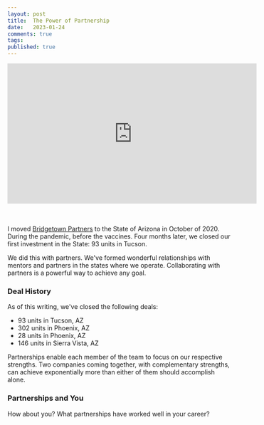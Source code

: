 ```yaml
---
layout: post
title:  The Power of Partnership
date:   2023-01-24
comments: true
tags: 
published: true
---
```

 
<iframe width="560" height="315" src="https://www.youtube.com/embed/_OqyU_DAZcE" title="YouTube video player" frameborder="0" allow="accelerometer; autoplay; clipboard-write; encrypted-media; gyroscope; picture-in-picture; web-share" allowfullscreen></iframe>

<br/>&nbsp;<br/>
I moved [Bridgetown Partners](https://BridgetownPartners.com) to the State of Arizona in October of 2020. During the pandemic, before the vaccines. Four months later, we closed our first investment in the State: 93 units in Tucson. 

We did this with partners. We've formed wonderful relationships with mentors and partners in the states where we operate. Collaborating with partners is a powerful way to achieve any goal.

<!--more-->

### Deal History

As of this writing, we've closed the following deals:

* 93 units in Tucson, AZ
* 302 units in Phoenix, AZ
* 28 units in Phoenix, AZ
* 146 units in Sierra Vista, AZ

Partnerships enable each member of the team to focus on our respective strengths. Two companies coming together, with complementary strengths, can achieve exponentially more than either of them should accomplish alone.

### Partnerships and You

How about you? What partnerships have worked well in your career?

